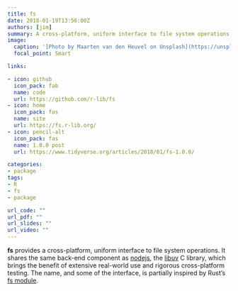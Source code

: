 ```yaml
---
title: fs
date: 2018-01-19T13:56:00Z
authors: [jim]
summary: A cross-platform, uniform interface to file system operations.
image:
  caption: '[Photo by Maarten van den Heuvel on Unsplash](https://unsplash.com/photos/8EzNkvLQosk)'
  focal_point: Smart

links:

- icon: github
  icon_pack: fab
  name: code
  url: https://github.com/r-lib/fs
- icon: home
  icon_pack: fas
  name: site
  url: https://fs.r-lib.org/
- icon: pencil-alt
  icon_pack: fas
  name: 1.0.0 post
  url: https://www.tidyverse.org/articles/2018/01/fs-1.0.0/

categories:
- package
tags:
- R
- fs
- package

url_code: ""
url_pdf: ""
url_slides: ""
url_video: ""
---
```


**fs** provides a cross-platform, uniform interface to file system
operations. It shares the same back-end component as
[nodejs](https://nodejs.org), the
[libuv](http://docs.libuv.org/en/v1.x/fs.html) C library, which brings
the benefit of extensive real-world use and rigorous cross-platform
testing. The name, and some of the interface, is partially inspired by
Rust’s [fs module](https://doc.rust-lang.org/std/fs/index.html).
